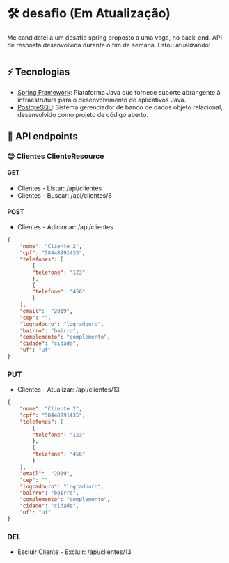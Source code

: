 # 🛠 desafio (Em Atualização)
Me candidatei a um desafio spring proposto a uma vaga, no back-end.
API de resposta desenvolvida durante o fim de semana.
Estou atualizando!
# 

## ⚡ Tecnologias
* [Spring Framework]: Plataforma Java que fornece suporte abrangente à infraestrutura para o desenvolvimento de aplicativos Java.
* [PostgreSQL]: Sistema gerenciador de banco de dados objeto relacional, desenvolvido como projeto de código aberto.

## 📘 API endpoints
### 😎 Clientes ClienteResource
#### GET
* Clientes - Listar: /api/clientes
* Clientes - Buscar: /api/clientes/8
#### POST
* Clientes - Adicionar: /api/clientes
```json
{
	"nome": "Cliente 2",
	"cpf": "58448991435",
	"telefones": [
		{
		"telefone": "123"
		},
		{
		"telefone": "456"
		}
	],
	"email":  "2019",
	"cep": "",
	"logradouro": "logradouro",
	"bairro": "bairro",
	"complemento": "complemento",
	"cidade": "cidade",
	"uf": "uf"
}
```
### PUT
* Clientes - Atualizar: /api/clientes/13
```json
{
	"nome": "Cliente 2",
	"cpf": "58448991435",
	"telefones": [
		{
		"telefone": "123"
		},
		{
		"telefone": "456"
		}
	],
	"email":  "2019",
	"cep": "",
	"logradouro": "logradouro",
	"bairro": "bairro",
	"complemento": "complemento",
	"cidade": "cidade",
	"uf": "uf"
}
```
### DEL
* Escluir Cliente - Excluir: /api/clientes/13

[Spring Framework]: <https://spring.io/projects/spring-framework>
[PostgreSQL]: <https://www.postgresql.org>

